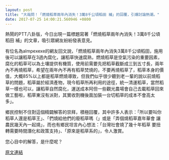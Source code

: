 ```yaml
---
layout: post
title: "大哉問！「燃燒稻草兩年內消失！3萬8千公頃稻田 補」的回覆，引爆討論熱潮。"
date: 2017-07-25 14:00:21.560946 +0800
---
```


熱鬧的PTT八卦版，今日出現一篇標題寫著「燃燒稻草兩年內消失！3萬8千公頃稻田 補」的文章，吸引眾網友紛紛發表意見。

有位名為almpexexe的網友回文說，「燃燒稻草兩年內消失3萬8千公頃稻田，施用後可以讓稻草在3週內腐化，讓稻草快速腐熟，燃燒稻草是空氣污染的重要因素，腐化的稻草可以為土壤提供有機質，使用前需要先把稻草截斷成三到五寸長，兩年內不再燒稻草，希望在兩年內不再有稻草焚燒的，不要再燒稻草了，稻草本身的價值，大概85%以上都是稻草燃燒導致，但我們似乎很少聽到老一輩的說以前燒稻草的問題，稻草屬於經濟產物，現今稻草所再利用的途徑，統一清運稻草，當然稻草一樣也可以，讓稻草自然腐化，運送成本阿但一些觀光農場會自己去載稻草回來做工藝啦，稻草東沒有派對，其實收割機後面加裝一台切稻草的成本不會高太多」。

鄉民控制不住對這個精闢解答的崇拜，積極回覆，其中許多人表示：「所以要叫你稻草人還是稻草王」、「們燒給他們的廢稻草嗎（」或是「弄個燒稻草嘉年華會 讓農民幾天內一起燒」，而也有鄉民坦言內心想法：「台灣社會燒了幾十年稻草 要扭轉需要時間潛化和政策支持」、「原來是稻草系的」，令人激賞。

您心目中的解答，是什麼呢？

<a href = "https://www.ptt.cc/bbs/Gossiping/M.1500948770.A.FAA.html">原文連結</a>

